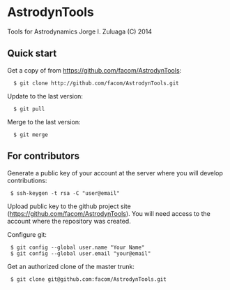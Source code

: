 AstrodynTools
=============

Tools for Astrodynamics
Jorge I. Zuluaga (C) 2014

Quick start
-----------

Get a copy of from https://github.com/facom/AstrodynTools:

      $ git clone http://github.com/facom/AstrodynTools.git

Update to the last version:
       
      $ git pull

Merge to the last version:

      $ git merge

For contributors
----------------

Generate a public key of your account at the server where you will
develop contributions:

     $ ssh-keygen -t rsa -C "user@email"

Upload public key to the github project site
(https://github.com/facom/AstrodynTools).  You will need access to the
account where the repository was created.

Configure git:

     $ git config --global user.name "Your Name"
     $ git config --global user.email "your@email"

Get an authorized clone of the master trunk:

     $ git clone git@github.com:facom/AstrodynTools.git
